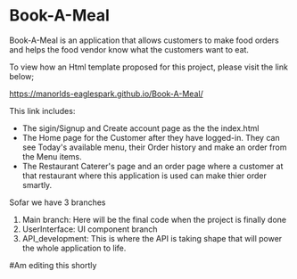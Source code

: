 # Book-A-Meal     
Book-A-Meal is an application that allows customers to make food orders and helps the food vendor know what the customers want to eat.

To view how an Html template proposed for this project, please visit the link below;

https://manorlds-eaglespark.github.io/Book-A-Meal/

This link includes:
- The sigin/Signup and Create account page as the the index.html
- The Home page for the Customer after they have logged-in. They can see Today's available menu, their Order history and make an order     from the Menu items.
- The Restaurant Caterer's page and an order page where a customer at that restaurant where this application is used can make thier order smartly.

Sofar we have 3 branches
1. Main branch: Here will be the final code when the project is finally done
2. UserInterface: UI component branch
3. API_development: This is where the API is taking shape that will power the whole application to life.

#Am editing this shortly
